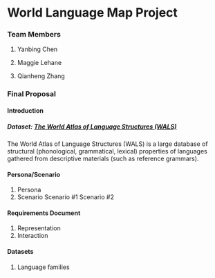 # World Language Map Project

### Team Members
1. Yanbing Chen

2. Maggie Lehane

3. Qianheng Zhang


### Final Proposal
#### Introduction
##### Dataset: [The World Atlas of Language Structures (WALS)](https://www.kaggle.com/datasets/averkij/wals-dataset)

The World Atlas of Language Structures (WALS) is a large database of structural (phonological, grammatical, lexical) properties of languages gathered from descriptive materials (such as reference grammars).

#### Persona/Scenario
1. Persona
2. Scenario
   Scenario #1
   Scenario #2
    
#### Requirements Document
1. Representation
2. Interaction

#### Datasets
1. Language families




